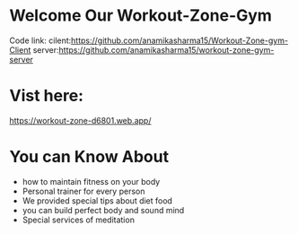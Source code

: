 # Welcome Our Workout-Zone-Gym
Code link:
cilent:https://github.com/anamikasharma15/Workout-Zone-gym-Client
server:https://github.com/anamikasharma15/workout-zone-gym-server

# Vist here:
https://workout-zone-d6801.web.app/




# You can Know About
- how to maintain fitness on your body
- Personal trainer for every person
- We provided special tips about diet food
- you can build perfect body and sound mind 
- Special services of meditation